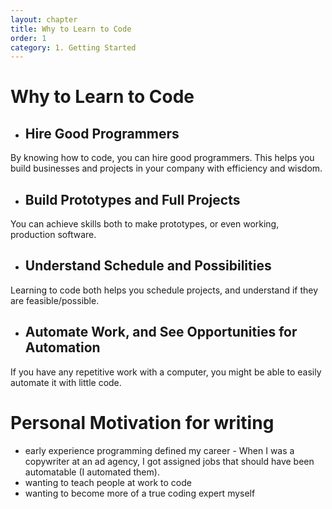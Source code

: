 ```yaml
---
layout: chapter
title: Why to Learn to Code
order: 1
category: 1. Getting Started
---
```


# Why to Learn to Code

  * ## Hire Good Programmers

By knowing how to code, you can hire good programmers. This helps you build
businesses and projects in your company with efficiency and wisdom.

  * ## Build Prototypes and Full Projects

You can achieve skills both to make prototypes, or even working, production
software.

  * ## Understand Schedule and Possibilities

Learning to code both helps you schedule projects, and understand if they are
feasible/possible.

  * ## Automate Work, and See Opportunities for Automation

If you have any repetitive work with a computer, you might be able to easily
automate it with little code.

# Personal Motivation for writing

  * early experience programming defined my career - When I was a copywriter at an ad agency, I got assigned jobs that should have been automatable (I automated them). 
  * wanting to teach people at work to code
  * wanting to become more of a true coding expert myself

